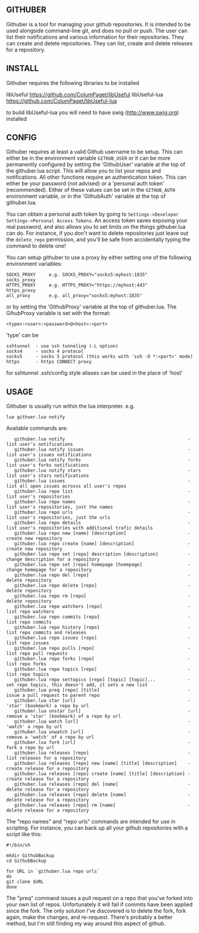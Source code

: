 ## GITHUBER
Githuber is a tool for managing your github repositories. It is intended to be used alongside command-line git, and does no pull or push. The user can list their notifications and various information for their repositories. They can create and delete repositories. They can list, create and delete releases for a repository.

## INSTALL

Githuber requires the following libraries to be installed

libUseful      https://github.com/ColumPaget/libUseful
libUseful-lua  https://github.com/ColumPaget/libUseful-lua

to build libUseful-lua you will need to have swig (http://www.swig.org) installed

## CONFIG

Githuber requires at least a valid Github username to be setup. This can either be in the environment variable `GITHUB_USER` or it can be more permanently configured by setting the 'GithubUser' variable at the top of the githuber.lua script. This will allow you to list your repos and notifications. All other functions require an authentication token. This can either be your password (not advised) or a 'personal auth token' (recommended). Either of these values can be set in the `GITHUB_AUTH` environment variable, or in the 'GithubAuth' variable at the top of githuber.lua.

You can obtain a personal auth token by going to `Settings->Developer Settings->Personal Access Tokens`. An access token saves exposing your real password, and also allows you to set limits on the things githuber.lua can do. For instance, if you don't want to delete repositories just leave out the `delete_repo` permission, and you'll be safe from accidentally typing the command to delete one!

You can setup githuber to use a proxy by either setting one of the following environment variables:

```
SOCKS_PROXY     e.g. SOCKS_PROXY="socks5:myhost:1835"
socks_proxy
HTTPS_PROXY     e.g. HTTPS_PROXY="https://myhost:443"
https_proxy
all_proxy       e.g. all_proxy="socks5:myhost:1835"
```

or by setting the 'GithubProxy' variable at the top of githuber.lua. The GihubProxy variable is set with the format:

```
<type>:<user>:<password>@<host>:<port>
```

'type' can be

```
sshtunnel  - use ssh tunneling (-L option)
socks4     - socks 4 protocol
socks5     - socks 5 protocol (this works with 'ssh -D *:<port>' mode)
https      - https CONNECT proxy
```

for sshtunnel .ssh/config style aliases can be used in the place of 'host'


## USAGE

Githuber is usually run within the lua interpreter. e.g.

```
lua githuer.lua notify
```

Available commands are:

```
   githuber.lua notify                                              - list user's notifications
   githuber.lua notify issues                                       - list user's issues notifications
   githuber.lua notify forks                                        - list user's forks notifications
   githuber.lua notify stars                                        - list user's stars notifications
   githuber.lua issues                                              - list all open issues acrosss all user's repos
   githuber.lua repo list                                           - list user's repositories
   githuber.lua repo names                                          - list user's repositories, just the names
   githuber.lua repo urls                                           - list user's repositories, just the urls
   githuber.lua repo details                                        - list user's repositories with additional trafic details
   githuber.lua repo new [name] [description]                       - create new repository
   githuber.lua repo create [name] [description]                    - create new repository
   githuber.lua repo set [repo] description [description]           - change description for a repository
   githuber.lua repo set [repo] homepage [homepage]                 - change homepage for a repository
   githuber.lua repo del [repo]                                     - delete repository
   githuber.lua repo delete [repo]                                  - delete repository
   githuber.lua repo rm [repo]                                      - delete repository
   githuber.lua repo watchers [repo]                                - list repo watchers
   githuber.lua repo commits [repo]                                 - list repo commits
   githuber.lua repo history [repo]                                 - list repo commits and releases
   githuber.lua repo issues [repo]                                  - list repo issues
   githuber.lua repo pulls [repo]                                   - list repo pull requests
   githuber.lua repo forks [repo]                                   - list repo forks
   githuber.lua repo topics [repo]                                  - list repo topics
   githuber.lua repo settopics [repo] [topic] [topic]...            - set repo topics, this doesn't add, it sets a new list
   githuber.lua preq [repo] [title]                                 - issue a pull request to parent repo
   githuber.lua star [url]                                          - 'star' (bookmark) a repo by url
   githuber.lua unstar [url]                                        - remove a 'star' (bookmark) of a repo by url
   githuber.lua watch [url]                                         - 'watch' a repo by url
   githuber.lua unwatch [url]                                       - remove a 'watch' of a repo by url
   githuber.lua fork [url]                                          - fork a repo by url
   githuber.lua releases [repo]                                     - list releases for a repository
   githuber.lua releases [repo] new [name] [title] [description]    - create release for a repository
   githuber.lua releases [repo] create [name] [title] [description] - create release for a repository
   githuber.lua releases [repo] del [name]                          - delete release for a repository
   githuber.lua releases [repo] delete [name]                       - delete release for a repository
   githuber.lua releases [repo] rm [name]                           - delete release for a repository

```

The "repo names" and "repo urls" commands are intended for use in scripting. For instance, you can back up all your github repositories with a script like this:

```
#!/bin/sh

mkdir GithubBackup
cd GithubBackup

for URL in `githuber.lua repo urls`
do
git clone $URL
done
```


The "preq" command issues a pull request on a repo that you've forked into your own list of repos. Unfortunately it will fail if commits have been applied since the fork. The only solution I've discovered is to delete the fork, fork again, make the changes, and re-request. There's probably a better method, but I'm still finding my way around this aspect of github.
